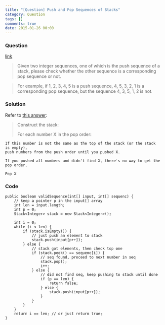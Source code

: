 ```yaml
---
title: "[Question] Push and Pop Sequences of Stacks"
category: Question
tags: []
comments: true
date: 2015-01-26 00:00
---
```



### Question

[link](http://codercareer.blogspot.sg/2011/11/no-21-push-and-pop-sequences-of-stacks.html)

> Given two integer sequences, one of which is the push sequence of a stack, please check whether the other sequence is a corresponding pop sequence or not.

> For example, if 1, 2, 3, 4, 5 is a push sequence, 4, 5, 3, 2, 1 is a corresponding pop sequence, but the sequence 4, 3, 5, 1, 2 is not.

### Solution

Refer to [this answer](http://stackoverflow.com/a/17828345):

> Construct the stack:
>
> For each number X in the pop order:

    If this number is not the same as the top of the stack (or the stack is empty),
    push numbers from the push order until you pushed X.

    If you pushed all numbers and didn't find X, there's no way to get the pop order.

    Pop X

### Code

    public boolean validSequence(int[] input, int[] sequenc) {
    	// keep a pointer p in the input[] array
    	int len = input.length;
    	int p = 0;
    	Stack<Integer> stack = new Stack<Integer>();

    	int i = 0;
    	while (i < len) {
    		if (stack.isEmpty()) {
    			// just push an element to stack
    			stack.push(input[p++]);
    		} else {
    			// stack got elements, then check top one
    			if (stack.peek() == sequenc[i]) {
    				// seq found, proceed to next number in seq
    				stack.pop();
    				i++;
    			} else {
    				// did not find seq, keep pushing to stack until done
    				if (p == len) {
    					return false;
    				} else {
    					stack.push(input[p++]);
    				}
    			}
    		}
    	}
    	return i == len; // or just return true;
    }
